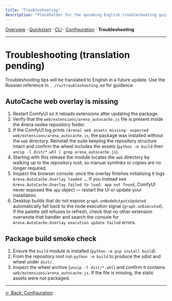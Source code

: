 ```yaml
---
title: "Troubleshooting"
description: "Placeholder for the upcoming English troubleshooting guide."
---
```


[Overview](index.md) · [Quickstart](quickstart.md) · [CLI](cli.md) · [Configuration](config.md) · **Troubleshooting**

---

# Troubleshooting (translation pending)

Troubleshooting tips will be translated to English in a future update. Use the Russian reference in `../ru/troubleshooting.md` for guidance.

## AutoCache web overlay is missing
1. Restart ComfyUI so it reloads extensions after updating the package.
2. Verify that the `web/extensions/arena_autocache.js` file is present inside the Arena nodes repository folder.
3. If the ComfyUI log prints `[Arena] web assets missing: expected web/extensions/arena_autocache.js`, the package was installed without the `web` directory. Reinstall the suite keeping the repository structure intact and confirm the wheel includes the assets (`python -m build` then `unzip -l dist/*.whl | grep arena_autocache.js`).
4. Starting with this release the module locates the `web` directory by walking up to the repository root, so manual symlinks or copies are no longer required.
5. Inspect the browser console: once the overlay finishes initialising it logs `Arena.AutoCache.Overlay loaded …`. If you instead see `Arena.AutoCache.Overlay failed to load: app not found`, ComfyUI never exposed the `app` object — restart the UI or update your installation.
6. Desktop builds that do not expose `graph.onNodeOutputsUpdated` automatically fall back to the node execution signal (`graph.onExecuted`). If the palette still refuses to refresh, check that no other extension overwrote that handler and search the console for `Arena.AutoCache.Overlay execution update failed` errors.

## Package build smoke check
1. Ensure the `build` module is installed (`python -m pip install build`).
2. From the repository root run `python -m build` to produce the sdist and wheel under `dist/`.
3. Inspect the wheel archive (`unzip -l dist/*.whl`) and confirm it contains `web/extensions/arena_autocache.js`. If the file is missing, the static assets were not packaged.

---

[← Back: Configuration](config.md)
